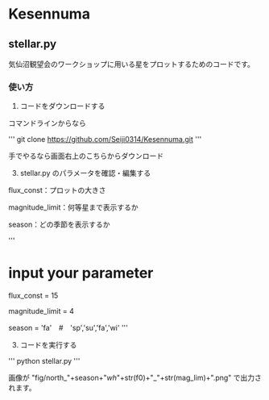# Kesennuma

## stellar.py
気仙沼観望会のワークショップに用いる星をプロットするためのコードです。

### 使い方
1. コードをダウンロードする

  コマンドラインからなら

  '''
  git clone https://github.com/Seiji0314/Kesennuma.git
  '''

  手でやるなら画面右上のこちらからダウンロード

3. stellar.py のパラメータを確認・編集する 

  flux_const：プロットの大きさ

  magnitude_limit：何等星まで表示するか

  season：どの季節を表示するか
  
  '''
  # input your parameter
  
  flux_const = 15 
  
  magnitude_limit = 4
  
  season = 'fa'　#　'sp','su','fa','wi'
  '''
  
3. コードを実行する
   
  '''
  python stellar.py
  '''

  画像が "fig/north_"+season+"_wh_"+str(f0)+"_"+str(mag_lim)+".png" で出力されます。


